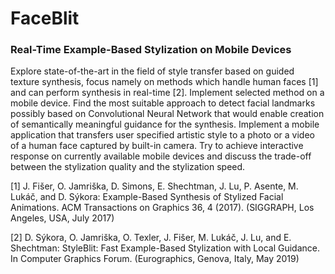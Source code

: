 # FaceBlit
### Real-Time Example-Based Stylization on Mobile Devices


Explore state-of-the-art in the field of style transfer based on guided texture synthesis, focus namely on methods which handle human faces [1] and can perform synthesis in real-time [2]. Implement selected method on a mobile device. Find the most suitable approach to detect facial landmarks possibly based on Convolutional Neural Network that would enable creation of semantically meaningful guidance for the synthesis. Implement a mobile application that transfers user specified artistic style to a photo or a video of a human face captured by built-in camera. Try to achieve interactive response on currently available mobile devices and discuss the trade-off between the stylization quality and the stylization speed.


[1] J. Fišer, O. Jamriška, D. Simons, E. Shechtman, J. Lu, P. Asente, M. Lukáč, and D. Sýkora: Example-Based Synthesis of Stylized Facial Animations. ACM Transactions on Graphics 36, 4 (2017). (SIGGRAPH, Los Angeles, USA, July 2017)


[2] D. Sýkora, O. Jamriška, O. Texler, J. Fišer, M. Lukáč, J. Lu, and E. Shechtman: StyleBlit: Fast Example-Based Stylization with Local Guidance. In Computer Graphics Forum. (Eurographics, Genova, Italy, May 2019)
